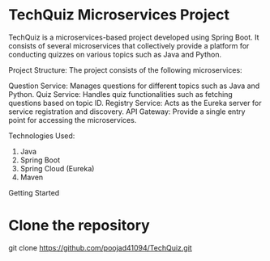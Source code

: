 # TechQuiz Microservices Project
TechQuiz is a microservices-based project developed using Spring Boot.
It consists of several microservices that collectively provide a platform for conducting quizzes on various topics such as Java and Python.

Project Structure:
The project consists of the following microservices:

Question Service: Manages questions for different topics such as Java and Python.
Quiz Service: Handles quiz functionalities such as fetching questions based on topic ID.
Registry Service: Acts as the Eureka server for service registration and discovery.
API Gateway: Provide a single entry point for accessing the microservices.

Technologies Used:
1. Java
2. Spring Boot
3. Spring Cloud (Eureka)
4. Maven


Getting Started
# Clone the repository
git clone  https://github.com/poojad41094/TechQuiz.git
